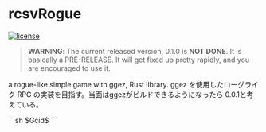 # rcsvRogue
[![license](https://img.shields.io/badge/license-MIT-blue.svg)](https://github.com/ggez/ggez/blob/master/LICENSE)

> **WARNING**: The current released version, 0.1.0 is **NOT DONE**. It is
> basically a PRE-RELEASE. It will get fixed up pretty rapidly, and you are
> encouraged to use it.

a rogue-like simple game with ggez, Rust library. 
ggez を使用したローグライク RPG の実装を目指す。当面はggezがビルドできるようになったら 0.0.1と考えている。

<footer>
```sh
$Gcid$
```
</footer>


